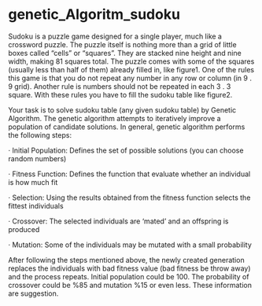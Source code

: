 # genetic_Algoritm_sudoku
Sudoku is a puzzle game designed for a single player, much like a crossword puzzle. The puzzle itself is nothing more than a grid of little boxes called “cells” or “squares”. They are stacked nine height and nine width, making 81 squares total. The puzzle comes with some of the squares (usually less than half of them) already filled in, like figure1. One of the rules this game is that you do not repeat any number in any row or column (in 9 . 9 grid). Another rule is numbers should not be repeated in each 3 . 3 square. With these rules you have to fill the sudoku table like figure2.

Your task is to solve sudoku table (any given sudoku table) by Genetic Algorithm. The genetic algorithm attempts to iteratively improve a population of candidate solutions. In general, genetic algorithm performs the following steps:

· Initial Population: Defines the set of possible solutions (you can choose random numbers)

· Fitness Function: Defines the function that evaluate whether an individual is how much fit

· Selection: Using the results obtained from the fitness function selects the fittest individuals

· Crossover: The selected individuals are ‘mated’ and an offspring is produced

· Mutation: Some of the individuals may be mutated with a small probability

After following the steps mentioned above, the newly created generation replaces the individuals with bad fitness value (bad fitness be throw away) and the process repeats. Initial population could be 100. The probability of crossover could be %85 and mutation %15 or even less. These information are suggestion.
